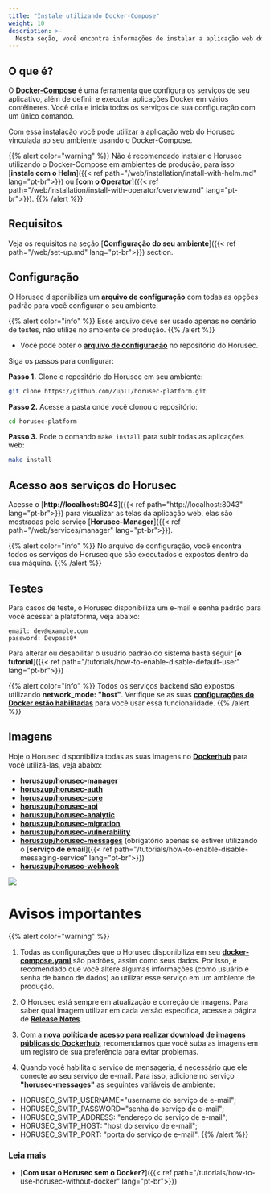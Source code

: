```yaml
---
title: "Instale utilizando Docker-Compose"
weight: 10
description: >-
  Nesta seção, você encontra informações de instalar a aplicação web do Horusec utilizando Docker-Compose.
---
```


## **O que é?** 

O [**Docker-Compose**](https://docs.docker.com/compose/) é uma ferramenta que configura os serviços de seu aplicativo, além de definir e executar aplicações Docker em vários contêineres. Você cria e inicia todos os serviços de sua configuração com um único comando.

Com essa instalação você pode utilizar a aplicação web do Horusec vinculada ao seu ambiente usando o Docker-Compose.

{{% alert color="warning" %}} 
Não é recomendado instalar o Horusec utilizando o Docker-Compose em ambientes de produção, para isso [**instale com o Helm**]({{< ref path="/web/installation/install-with-helm.md" lang="pt-br">}}) ou [**com o Operator**]({{< ref path="/web/installation/install-with-operator/overview.md" lang="pt-br">}}).
{{% /alert %}} 


## **Requisitos**

Veja os requisitos na seção [**Configuração do seu ambiente**]({{< ref path="/web/set-up.md" lang="pt-br">}}) section.  


## **Configuração**

O Horusec disponibiliza um **arquivo de configuração** com todas as opções padrão para você configurar o seu ambiente. 

{{% alert color="info" %}}
Esse arquivo deve ser usado apenas no cenário de testes, não utilize no ambiente de produção. 
{{% /alert %}}

- Você pode obter o [**arquivo de configuração**](https://github.com/ZupIT/horusec-platform/blob/main/deployments/compose/compose.yaml) no repositório do Horusec.

Siga os passos para configurar: 

**Passo 1.** Clone o repositório do Horusec em seu ambiente:
```bash
git clone https://github.com/ZupIT/horusec-platform.git

```

**Passo 2.** Acesse a pasta onde  você clonou o repositório:

```bash
cd horusec-platform
```
**Passo 3.** Rode o comando `make install` para subir todas as aplicações web:

```bash
make install
```

## **Acesso aos serviços do Horusec**

Acesse o [**http://localhost:8043**]({{< ref path="http://localhost:8043" lang="pt-br">}}) para visualizar as telas da aplicação web, elas são mostradas pelo serviço [**Horusec-Manager**]({{< ref path="/web/services/manager" lang="pt-br">}}).


{{% alert color="info" %}}
No arquivo de configuração, você encontra todos os serviços do Horusec que são  executados e expostos dentro da sua máquina.
{{% /alert %}}

## **Testes**
Para casos de teste, o Horusec disponibiliza um e-mail e senha padrão para você acessar a plataforma, veja abaixo:

```text
email: dev@example.com
password: Devpass0*
```

Para alterar ou desabilitar o usuário padrão do sistema basta seguir [**o tutorial**]({{< ref path="/tutorials/how-to-enable-disable-default-user" lang="pt-br">}})

{{% alert color="info" %}}
Todos os serviços backend são expostos utilizando **network_mode: "host"**. Verifique se as suas [**configurações do Docker estão habilitadas**](https://docs.docker.com/network/host/) para você usar essa funcionalidade.
{{% /alert %}}

## **Imagens**
Hoje o Horusec disponibiliza todas as suas imagens no [**Dockerhub**](https://hub.docker.com/u/horuszup) para você utilizá-las, veja abaixo: 

* [**horuszup/horusec-manager**](https://hub.docker.com/r/horuszup/horusec-manager)
* [**horuszup/horusec-auth**](https://hub.docker.com/r/horuszup/horusec-auth)
* [**horuszup/horusec-core**](https://hub.docker.com/r/horuszup/horusec-core)
* [**horuszup/horusec-api**](https://hub.docker.com/r/horuszup/horusec-api)
* [**horuszup/horusec-analytic**](https://hub.docker.com/r/horuszup/horusec-analytic)
* [**horuszup/horusec-migration**](https://hub.docker.com/r/horuszup/horusec-migration)
* [**horuszup/horusec-vulnerability**](https://hub.docker.com/r/horuszup/horusec-vulnerability)
* [**horuszup/horusec-messages**](https://hub.docker.com/r/horuszup/horusec-messages) (obrigatório apenas se estiver utilizando o [**serviço de email**]({{< ref path="/tutorials/how-to-enable-disable-messaging-service" lang="pt-br">}})
* [**horuszup/horusec-webhook**](https://hub.docker.com/r/horuszup/horusec-webhook)

![](/docs/ptbr/web/installing/docker-compose/0-installing.gif)

# **Avisos importantes**

{{% alert color="warning" %}}
1. Todas as configurações que o Horusec disponibiliza em seu [**docker-compose.yaml**](https://github.com/ZupIT/horusec-platform/blob/main/deployments/compose/compose.yaml) são padrões, assim como seus dados. Por isso, é recomendado que você altere algumas informações (como usuário e senha de banco de dados) ao utilizar esse serviço em um ambiente de produção.


2. O Horusec está sempre em atualização e correção de imagens. Para saber qual imagem utilizar em cada versão específica, acesse a página de [**Release Notes**](https://github.com/ZupIT/horusec-platform/releases).

3. Com a [**nova política de acesso para realizar download de imagens públicas do Dockerhub**](https://docs.docker.com/docker-hub/download-rate-limit/), recomendamos que você suba as imagens em um registro de sua preferência para evitar problemas.

4. Quando você habilita o serviço de mensageria, é necessário que ele conecte ao seu serviço de e-mail. Para isso, adicione no serviço **"horusec-messages"** as seguintes variáveis de ambiente: 
- HORUSEC_SMTP_USERNAME="username do serviço de e-mail";
- HORUSEC_SMTP_PASSWORD="senha do serviço de e-mail";
- HORUSEC_SMTP_ADDRESS: "endereço do serviço de e-mail";
- HORUSEC_SMTP_HOST: "host do serviço de e-mail";
- HORUSEC_SMTP_PORT: "porta do serviço de e-mail".
{{% /alert %}}



### Leia mais 
- [**Com usar o Horusec sem o Docker?**]({{< ref path="/tutorials/how-to-use-horusec-without-docker" lang="pt-br">}})